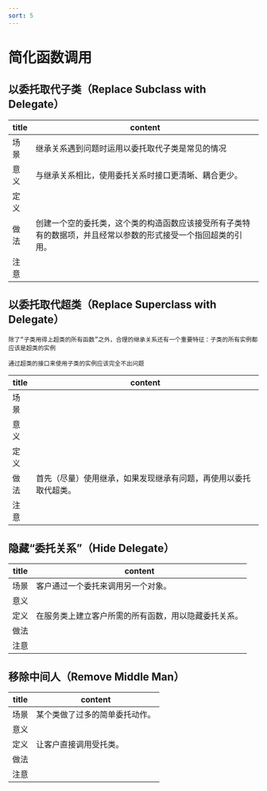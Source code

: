 ```yaml
---
sort: 5
---
```


# 简化函数调用


## 以委托取代子类（Replace Subclass with Delegate）

| title | content |
| ---- | ---- |
| 场景 | 继承关系遇到问题时运用以委托取代子类是常见的情况 |
| 意义 | 与继承关系相比，使用委托关系时接口更清晰、耦合更少。 |
| 定义 | <br> |
| 做法 | 创建一个空的委托类，这个类的构造函数应该接受所有子类特有的数据项，并且经常以参数的形式接受一个指回超类的引用。 |
| 注意 | <br> |

## 以委托取代超类（Replace Superclass with Delegate） 

```tip
除了“子类用得上超类的所有函数”之外，合理的继承关系还有一个重要特征：子类的所有实例都应该是超类的实例

通过超类的接口来使用子类的实例应该完全不出问题
```

| title | content |
| ---- | ---- |
| 场景 | <br> |
| 意义 | <br> |
| 定义 | <br> |
| 做法 | 首先（尽量）使用继承，如果发现继承有问题，再使用以委托取代超类。 |
| 注意 | <br> |

## 隐藏“委托关系”（Hide Delegate）

| title | content |
| ---- | ---- |
| 场景 | 客户通过一个委托来调用另一个对象。 |
| 意义 |  |
| 定义 | 在服务类上建立客户所需的所有函数，用以隐藏委托关系。 |
| 做法 | <br> |
| 注意 | <br> |


## 移除中间人（Remove Middle Man）

| title | content |
| ---- | ---- |
| 场景 | 某个类做了过多的简单委托动作。 |
| 意义 | <br> |
| 定义 | 让客户直接调用受托类。 |
| 做法 | <br> |
| 注意 | <br> |

